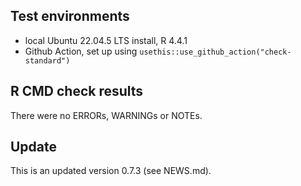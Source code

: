 ## Test environments
* local Ubuntu 22.04.5 LTS install, R 4.4.1
* Github Action, set up using `usethis::use_github_action("check-standard")`

## R CMD check results
There were no ERRORs, WARNINGs or NOTEs. 

## Update

This is an updated version 0.7.3 (see NEWS.md).
